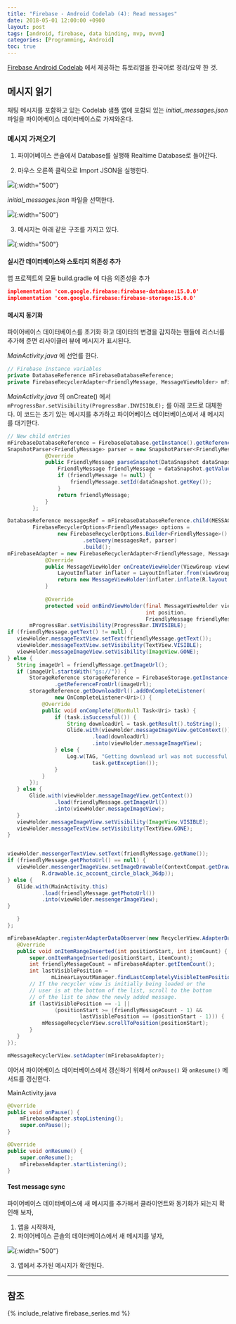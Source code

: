 ```yaml
---
title: "Firebase - Android Codelab (4): Read messages"
date: 2018-05-01 12:00:00 +0900
layout: post
tags: [android, firebase, data binding, mvp, mvvm]
categories: [Programming, Android]
toc: true
---
```


[Firebase Android Codelab](https://codelabs.developers.google.com/codelabs/firebase-android/) 에서 제공하는 튜토리얼을 한국어로 정리/요약 한 것.

## 메시지 읽기

채팅 메시지를 포함하고 있는 Codelab 샘플 앱에 포함되 있는 *initial_messages.json* 파일을 파이어베이스 데이터베이스로 가져와온다.

### 메시지 가져오기

1. 파이어베이스 콘솔에서 Database를 실행해 Realtime Database로 들어간다.

2. 마우스 오른쪽 클릭으로 Import JSON을 실행한다.

![](/images/google/firebase-database-import-json.png){:width="500"}

*initial_messages.json* 파일을 선택한다.

![](/images/google/firebase-database-import-json2.png){:width="500"}

3. 메시지는 아래 같은 구조를 가지고 있다.

![](/images/google/firebase-database-import-json2.png){:width="500"}

#### 실시간 데이터베이스와 스토리지 의존성 추가

앱 프로젝트의 모듈 build.gradle 에 다음 의존성을 추가

```json
implementation 'com.google.firebase:firebase-database:15.0.0'
implementation 'com.google.firebase:firebase-storage:15.0.0'
```



#### 메시지 동기화

파이어베이스 데이터베이스를 초기화 하고 데이터의 변경을 감지하는 핸들에 리스너를 추가해 준면 리사이클러 뷰에 메시지가 표시된다.

*MainActivity.java* 에 선언를 한다.

```java
// Firebase instance variables
private DatabaseReference mFirebaseDatabaseReference;
private FirebaseRecyclerAdapter<FriendlyMessage, MessageViewHolder> mFirebaseAdapter;
```

*MainActivity.java* 의 onCreate() 에서 `mProgressBar.setVisibility(ProgressBar.INVISIBLE);` 를 아래 코드로 대체한다.
이 코드는 초기 있는 메시지를 추가하고 파이어베이스 데이터베이스에서 새 메시지를 대기한다.

```java
// New child entries
mFirebaseDatabaseReference = FirebaseDatabase.getInstance().getReference();
SnapshotParser<FriendlyMessage> parser = new SnapshotParser<FriendlyMessage>() {
            @Override
            public FriendlyMessage parseSnapshot(DataSnapshot dataSnapshot) {
                FriendlyMessage friendlyMessage = dataSnapshot.getValue(FriendlyMessage.class);
                if (friendlyMessage != null) {
                    friendlyMessage.setId(dataSnapshot.getKey());
                }
                return friendlyMessage;
            }
        };

DatabaseReference messagesRef = mFirebaseDatabaseReference.child(MESSAGES_CHILD);
        FirebaseRecyclerOptions<FriendlyMessage> options =
                new FirebaseRecyclerOptions.Builder<FriendlyMessage>()
                        .setQuery(messagesRef, parser)
                        .build();
mFirebaseAdapter = new FirebaseRecyclerAdapter<FriendlyMessage, MessageViewHolder>(options) {
            @Override
            public MessageViewHolder onCreateViewHolder(ViewGroup viewGroup, int i) {
                LayoutInflater inflater = LayoutInflater.from(viewGroup.getContext());
                return new MessageViewHolder(inflater.inflate(R.layout.item_message, viewGroup, false));
            }
            
            @Override
            protected void onBindViewHolder(final MessageViewHolder viewHolder,
                                            int position,
                                            FriendlyMessage friendlyMessage) {
       mProgressBar.setVisibility(ProgressBar.INVISIBLE);
if (friendlyMessage.getText() != null) {
   viewHolder.messageTextView.setText(friendlyMessage.getText());
   viewHolder.messageTextView.setVisibility(TextView.VISIBLE);
   viewHolder.messageImageView.setVisibility(ImageView.GONE);
} else {
   String imageUrl = friendlyMessage.getImageUrl();
   if (imageUrl.startsWith("gs://")) {
       StorageReference storageReference = FirebaseStorage.getInstance()
               .getReferenceFromUrl(imageUrl);
       storageReference.getDownloadUrl().addOnCompleteListener(
               new OnCompleteListener<Uri>() {
           @Override
           public void onComplete(@NonNull Task<Uri> task) {
               if (task.isSuccessful()) {
                   String downloadUrl = task.getResult().toString();
                   Glide.with(viewHolder.messageImageView.getContext())
                           .load(downloadUrl)
                           .into(viewHolder.messageImageView);
               } else {
                   Log.w(TAG, "Getting download url was not successful.",
                           task.getException());
               }
           }
       });
   } else {
       Glide.with(viewHolder.messageImageView.getContext())
               .load(friendlyMessage.getImageUrl())
               .into(viewHolder.messageImageView);
   }
   viewHolder.messageImageView.setVisibility(ImageView.VISIBLE);
   viewHolder.messageTextView.setVisibility(TextView.GONE);
}


viewHolder.messengerTextView.setText(friendlyMessage.getName());
if (friendlyMessage.getPhotoUrl() == null) {
   viewHolder.messengerImageView.setImageDrawable(ContextCompat.getDrawable(MainActivity.this,
           R.drawable.ic_account_circle_black_36dp));
} else {
   Glide.with(MainActivity.this)
           .load(friendlyMessage.getPhotoUrl())
           .into(viewHolder.messengerImageView);
}

   }
};

mFirebaseAdapter.registerAdapterDataObserver(new RecyclerView.AdapterDataObserver() {
   @Override
   public void onItemRangeInserted(int positionStart, int itemCount) {
       super.onItemRangeInserted(positionStart, itemCount);
       int friendlyMessageCount = mFirebaseAdapter.getItemCount();
       int lastVisiblePosition =
              mLinearLayoutManager.findLastCompletelyVisibleItemPosition();
       // If the recycler view is initially being loaded or the 
       // user is at the bottom of the list, scroll to the bottom 
       // of the list to show the newly added message.
       if (lastVisiblePosition == -1 ||
               (positionStart >= (friendlyMessageCount - 1) &&
                       lastVisiblePosition == (positionStart - 1))) {
           mMessageRecyclerView.scrollToPosition(positionStart);
       }
   }
});

mMessageRecyclerView.setAdapter(mFirebaseAdapter);
```


이어서 파이어베이스 데이터베이스에서 갱신하기 위해서 `onPause()` 와 `onResume()` 메서드를 갱신한다.

MainActivity.java

```java
@Override
public void onPause() {
    mFirebaseAdapter.stopListening();
    super.onPause();
}

@Override
public void onResume() {
    super.onResume();
    mFirebaseAdapter.startListening();
}
```

#### Test message sync

파이어베이스 데이터베이스에 새 메시지를 추가해서 클라이언트와 동기화가 되는지 확인해 보자,

1. 앱을 시작하자,
2. 파이어베이스 콘솔의 데이터베이스에서 새 메시지를 넣자, 

![](/images/google/fierbase-database-new-node.png){:width="500"}

3. 앱에서 추가된 메시지가 확인된다.



---

## 참조

{% include_relative firebase_series.md %}

